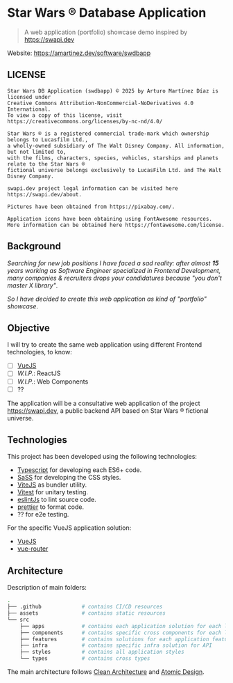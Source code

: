 # Star Wars ® Database Application

> A web application (portfolio) showcase demo inspired by https://swapi.dev

Website:
https://amartinez.dev/software/swdbapp

## LICENSE

```
Star Wars DB Application (swdbapp) © 2025 by Arturo Martínez Díaz is licensed under
Creative Commons Attribution-NonCommercial-NoDerivatives 4.0 International.
To view a copy of this license, visit https://creativecommons.org/licenses/by-nc-nd/4.0/

Star Wars ® is a registered commercial trade-mark which ownership belongs to Lucasfilm Ltd.,
a wholly-owned subsidiary of The Walt Disney Company. All information, but not limited to,
with the films, characters, species, vehicles, starships and planets relate to the Star Wars ®
fictional universe belongs exclusively to LucasFilm Ltd. and The Walt Disney Company.

swapi.dev project legal information can be visited here https://swapi.dev/about.

Pictures have been obtained from https://pixabay.com/.

Application icons have been obtaining using FontAwesome resources.
More information can be obtained here https://fontawesome.com/license.
```

## Background

_Searching for new job positions I have faced a sad reality:
after almost **15** years working as Software Engineer specialized in
Frontend Development, many companies & recruiters drops your candidatures
because "you don't master X library"_.

_So I have decided to create this web application as kind of "portfolio" showcase_.

## Objective

I will try to create the same web application using different Frontend technologies, to know:

- [ ] [VueJS]()
- [ ] _W.I.P._: ReactJS
- [ ] _W.I.P._: Web Components
- [ ] ??

The application will be a consultative web application of the project https://swapi.dev,
a public backend API based on Star Wars ® fictional universe.

## Technologies

This project has been developed using the following technologies:

- [Typescript](https://www.typescriptlang.org/) for developing each ES6+ code.
- [SaSS](https://sass-lang.com/) for developing the CSS styles.
- [ViteJS](https://vite.dev/) as bundler utility.
- [Vitest](https://vitest.dev/) for unitary testing.
- [eslintJs](https://eslint.org/) to lint source code.
- [prettier](https://prettier.io/) to format code.
- ?? for e2e testing.

For the specific VueJS application solution:

- [VueJS](https://vuejs.org/)
- [vue-router](https://router.vuejs.org/)

## Architecture

Description of main folders:

```bash
.
├── .github             # contains CI/CD resources
├── assets              # contains static resources
└── src
    ├── apps            # contains each application solution for each library
    ├── components      # contains specific cross components for each library
    ├── features        # contains solutions for each application feature
    ├── infra           # contains specific infra solution for API
    ├── styles          # contains all application styles
    └── types           # contains cross types
```

The main architecture follows [Clean Architecture](https://blog.cleancoder.com/uncle-bob/2012/08/13/the-clean-architecture.html)
and [Atomic Design](https://atomicdesign.bradfrost.com/).
